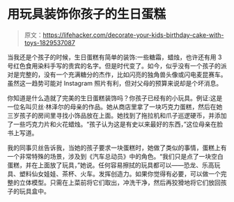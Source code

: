 # 用玩具装饰你孩子的生日蛋糕

> 原文：<https://lifehacker.com/decorate-your-kids-birthday-cake-with-toys-1829537087>

当我还是个孩子的时候，生日蛋糕有简单的装饰:一些糖霜，蜡烛，也许还有用 3 号红色食用染料手写的贵宾的名字。但是时代变了。如今，似乎没有一个孩子的派对是完整的，没有一个充满糖分的杰作，比如闪亮的独角兽头像或闪电麦昆赛车。虽然这一趋势可能对 Instagram 照片有利，但对父母的预算来说却是个坏消息。



你知道是什么造就了完美的生日蛋糕装饰吗？你孩子已经有的小玩具。例证:这是一位名叫贝丝·林泽尔的母亲的作品。她从商店里拿了一块巧克力蛋糕，然后在她三岁孩子的房间里寻找小饰品放在上面。她找到了拖拉机和爪子巡逻硬币，并添加了一些巧克力片和火花蜡烛。“孩子认为这是有史以来最好的东西，”这位母亲在脸书上写道。

我的同事贝丝告诉我，当她的孩子要求一块蛋糕时，她做了类似的事情，蛋糕上有一个非常特殊的场景，涉及到《汽车总动员》中的角色。“我们只是点了一块空白蛋糕，并在上面放了玩具，”她说。任何容易擦拭的玩具都可以——恐龙、乐高玩具、塑料仙女娃娃、茶杯、火车。发挥创造力。如果你觉得有必要，可以做一个完整的立体模型。只需在上菜前将它们取出，冲洗干净，然后再狡猾地将它们放回孩子的玩具盒中。